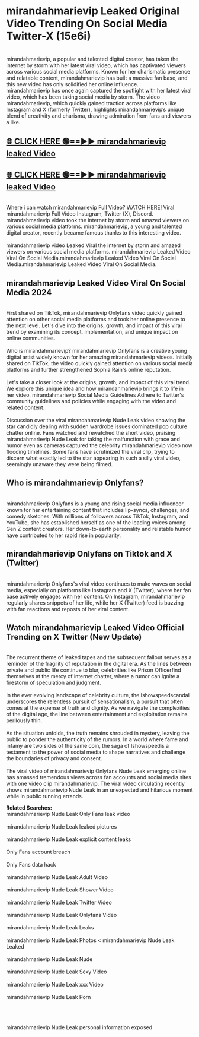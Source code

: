 # mirandahmarievip Leaked Original Video Trending On Social Media Twitter-X (15e6i)

<br>
mirandahmarievip, a popular and talented digital creator, has taken the internet by storm with her latest viral video, which has captivated viewers across various social media platforms. Known for her charismatic presence and relatable content, mirandahmarievip has built a massive fan base, and this new video has only solidified her online influence.
<br>
mirandahmarievip has once again captured the spotlight with her latest viral video, which has been taking social media by storm. The video mirandahmarievip, which quickly gained traction across platforms like Instagram and X (formerly Twitter), highlights mirandahmarievip’s unique blend of creativity and charisma, drawing admiration from fans and viewers a like.
<br>

## [🌐 CLICK HERE 🟢==►►  mirandahmarievip leaked Video ](https://onlyclips.site?title=mirandahmarievip&ref=git)

## [🌐 CLICK HERE 🟢==►►  mirandahmarievip leaked Video ](https://onlyclips.site?title=mirandahmarievip&ref=git)



<br>
Where i can watch mirandahmarievip Full Video? WATCH HERE! Viral mirandahmarievip Full Video Instagram, Twitter (X), Discord. mirandahmarievip video took the internet by storm and amazed viewers on various social media platforms. mirandahmarievip, a young and talented digital creator, recently became famous thanks to this interesting video.
<br><br>
mirandahmarievip video Leaked Viral the internet by storm and amazed viewers on various social media platforms. mirandahmarievip Leaked Video Viral On Social Media.mirandahmarievip Leaked Video Viral On Social Media.mirandahmarievip Leaked Video Viral On Social Media.
<br>

<h2>mirandahmarievip Leaked Video Viral On Social Media 2024</h2>
<br>
First shared on TikTok, mirandahmarievip Onlyfans video quickly gained attention on other social media platforms and took her online presence to the next level. Let's dive into the origins, growth, and impact of this viral trend by examining its concept, implementation, and unique impact on online communities.
<br><br>
Who is mirandahmarievip? mirandahmarievip Onlyfans is a creative young digital artist widely known for her amazing mirandahmarievip videos. Initially shared on TikTok, the video quickly gained attention on various social media platforms and further strengthened Sophia Rain's online reputation.
<br><br>
Let's take a closer look at the origins, growth, and impact of this viral trend. We explore this unique idea and how mirandahmarievip brings it to life in her video. mirandahmarievip Social Media Guidelines Adhere to Twitter's community guidelines and policies while engaging with the video and related content.
<br><br>
Discussion over the viral mirandahmarievip Nude Leak video showing the star candidly dealing with sudden wardrobe issues dominated pop culture chatter online. Fans watched and rewatched the short video, praising mirandahmarievip Nude Leak for taking the malfunction with grace and humor even as cameras captured the celebrity mirandahmarievip video now flooding timelines. Some fans have scrutinized the viral clip, trying to discern what exactly led to the star appearing in such a silly viral video, seemingly unaware they were being filmed.
<br>

<h2>Who is mirandahmarievip Onlyfans?</h2>
<br>
mirandahmarievip Onlyfans is a young and rising social media influencer known for her entertaining content that includes lip-syncs, challenges, and comedy sketches. With millions of followers across TikTok, Instagram, and YouTube, she has established herself as one of the leading voices among Gen Z content creators. Her down-to-earth personality and relatable humor have contributed to her rapid rise in popularity.
<br>
<h2>mirandahmarievip Onlyfans on Tiktok and X (Twitter)</h2>
<br>
mirandahmarievip Onlyfans's viral video continues to make waves on social media, especially on platforms like Instagram and X (Twitter), where her fan base actively engages with her content. On Instagram, mirandahmarievip regularly shares snippets of her life, while her X (Twitter) feed is buzzing with fan reactions and reposts of her viral content.
<br>
<h2>Watch mirandahmarievip Leaked Video Official Trending on X Twitter (New Update)</h2>
<br>
The recurrent theme of leaked tapes and the subsequent fallout serves as a reminder of the fragility of reputation in the digital era. As the lines between private and public life continue to blur, celebrities like Prison Officerfind themselves at the mercy of internet chatter, where a rumor can ignite a firestorm of speculation and judgment.
<br><br>
In the ever evolving landscape of celebrity culture, the Ishowspeedscandal underscores the relentless pursuit of sensationalism, a pursuit that often comes at the expense of truth and dignity. As we navigate the complexities of the digital age, the line between entertainment and exploitation remains perilously thin.
<br><br>
As the situation unfolds, the truth remains shrouded in mystery, leaving the public to ponder the authenticity of the rumors. In a world where fame and infamy are two sides of the same coin, the saga of Ishowspeedis a testament to the power of social media to shape narratives and challenge the boundaries of privacy and consent.
<br><br>
The viral video of mirandahmarievip Onlyfans Nude Leak emerging online has amassed tremendous views across fan accounts and social media sites with one video clip mirandahmarievip. The viral video circulating recently shows mirandahmarievip Nude Leak in an unexpected and hilarious moment while in public running errands.
<br>

<strong>Related Searches:</strong>
<br>
mirandahmarievip Nude Leak Only Fans leak video
<br><br>
mirandahmarievip Nude Leak leaked pictures
<br><br>
mirandahmarievip Nude Leak explicit content leaks
<br><br>
Only Fans account breach
<br><br>
Only Fans data hack
<br><br>
mirandahmarievip Nude Leak Adult Video
<br><br>
mirandahmarievip Nude Leak Shower Video
<br><br>
mirandahmarievip Nude Leak Twitter Video
<br><br>
mirandahmarievip Nude Leak Onlyfans Video
<br><br>
mirandahmarievip Nude Leak Leaks
<br><br>
mirandahmarievip Nude Leak Photos
<
mirandahmarievip Nude Leak Leaked
<br><br>
mirandahmarievip Nude Leak Nude
<br><br>
mirandahmarievip Nude Leak Sexy Video
<br><br>
mirandahmarievip Nude Leak xxx Video
<br><br>
mirandahmarievip Nude Leak Porn
<br><br>

<br><br>
mirandahmarievip Nude Leak personal information exposed